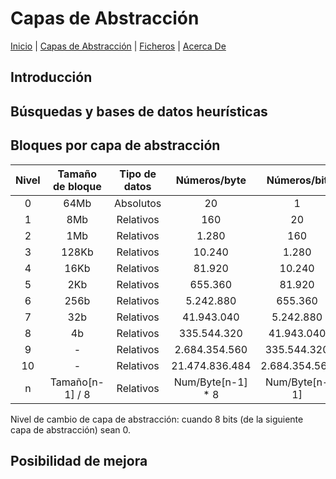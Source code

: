 # Capas de Abstracción
[Inicio](README.md) | [Capas de Abstracción](ABSTRACT.md) | [Ficheros](FILES.md) | [Acerca De](ABOUT.md)

## Introducción

## Búsquedas y bases de datos heurísticas

## Bloques por capa de abstracción

|Nivel|Tamaño de bloque|Tipo de datos|Números/byte|Números/bit|
|:--:|:--:|:--:|:--:|:--:|
|0|64Mb|Absolutos|20|1|
|1|8Mb|Relativos|160|20|
|2|1Mb|Relativos|1.280|160|
|3|128Kb|Relativos|10.240|1.280|
|4|16Kb|Relativos|81.920|10.240|
|5|2Kb|Relativos|655.360|81.920|
|6|256b|Relativos|5.242.880|655.360|
|7|32b|Relativos|41.943.040|5.242.880|
|8|4b|Relativos|335.544.320|41.943.040|
|9|-|Relativos|2.684.354.560|335.544.320|
|10|-|Relativos|21.474.836.484|2.684.354.560|
|n|Tamaño[n-1] / 8|Relativos|Num/Byte[n-1] * 8|Num/Byte[n-1]|

Nivel de cambio de capa de abstracción: cuando 8 bits (de la siguiente capa de abstracción) sean 0.

## Posibilidad de mejora